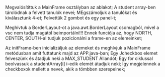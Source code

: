 Megvalósítittuk a MainFrame osztályban az ablakot;
A student array-ben tárolódnak a felvett tanulók nevei;
MEgszámoljuk a tanulókat és kiválasztunk 4-et;
Felvettük 2 gombot és egy panel-t;

Meghívtuk a BorderLayout-ot a java.awt.BorderLayout csomagból, mivel a vsc nem tudja magától beimportálni!!!
Ennek funciója az, hogy NORTH, CENTER, SOUTH-al tudjuk pozicíonálni a frame-en az elemeinket;

Az initFrame-ben inicializáljuk az elemeket és meghívjuk a MainFrame metódusban amit futtatunk majd az APP.java-ban;
Egy Jcheckbox elemet felveszünk és átadjuk neki a MAX_STUDENT Állandót;
Egy for ciklussal beolvassuk a studentArray[i] i-edik elemét átadjuk neki;
Így megjelennek a checkboxok mellett a nevek, akik a tömbben szerepelnek;
